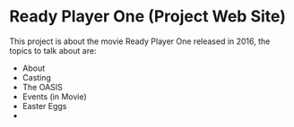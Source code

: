 # Ready Player One (Project Web Site)

This project is about the movie Ready Player One released in 2016, the topics to talk about are:

- About
- Casting
- The OASIS
- Events (in Movie)
- Easter Eggs
- 



